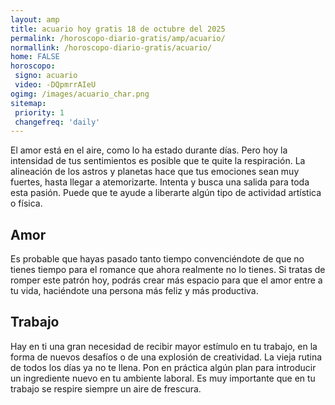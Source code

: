 ```yaml
---
layout: amp
title: acuario hoy gratis 18 de octubre del 2025 
permalink: /horoscopo-diario-gratis/amp/acuario/
normallink: /horoscopo-diario-gratis/acuario/
home: FALSE
horoscopo:
 signo: acuario
 video: -DQpmrrAIeU
ogimg: /images/acuario_char.png
sitemap:
 priority: 1
 changefreq: 'daily'
---
```



El amor está en el aire, como lo ha estado durante días. Pero hoy la intensidad de tus sentimientos es posible que te quite la respiración. La alineación de los astros y planetas hace que tus emociones sean muy fuertes, hasta llegar a atemorizarte. Intenta y busca una salida para toda esta pasión. Puede que te ayude a liberarte algún tipo de actividad artística o física.

## Amor

Es probable que hayas pasado tanto tiempo convenciéndote de que no tienes tiempo para el romance que ahora realmente no lo tienes. Si tratas de romper este patrón hoy, podrás crear más espacio para que el amor entre a tu vida, haciéndote una persona más feliz y más productiva.

## Trabajo

Hay en ti una gran necesidad de recibir mayor estímulo en tu trabajo, en la forma de nuevos desafíos o de una explosión de creatividad. La vieja rutina de todos los días ya no te llena. Pon en práctica algún plan para introducir un ingrediente nuevo en tu ambiente laboral. Es muy importante que en tu trabajo se respire siempre un aire de frescura.